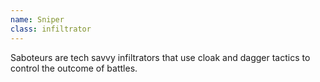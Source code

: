 ```yaml
---
name: Sniper
class: infiltrator
---
```

Saboteurs are tech savvy infiltrators that use cloak and dagger tactics to control the outcome of battles.
